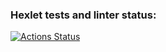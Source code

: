 ### Hexlet tests and linter status:
[![Actions Status](https://github.com/Busyg/java-project-78/actions/workflows/hexlet-check.yml/badge.svg)](https://github.com/Busyg/java-project-78/actions)